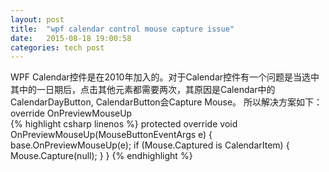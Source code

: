 ```yaml
---
layout: post
title:  "wpf calendar control mouse capture issue"
date:   2015-08-18 19:00:58
categories: tech post
---
```

WPF Calendar控件是在2010年加入的。对于Calendar控件有一个问题是当选中其中的一日期后，点击其他元素都需要两次，其原因是Calendar中的CalendarDayButton, CalendarButton会Capture Mouse。
所以解决方案如下：<br/>
override OnPreviewMouseUp 
<br/>
{% highlight csharp linenos %}
protected override void OnPreviewMouseUp(MouseButtonEventArgs e)
{
    base.OnPreviewMouseUp(e);
    if (Mouse.Captured is CalendarItem)
    {
        Mouse.Capture(null);
    }
}
{% endhighlight %}